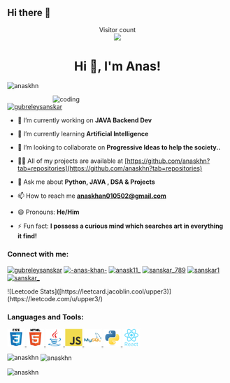 ## Hi there 👋
<p align="center"> 
  Visitor count<br>
  <img src="https://profile-counter.glitch.me/anaskhn/count.svg" />
</p>
<h1 align="center">Hi 👋, I'm Anas!</h1>
<p align="left"> <img src="https://komarev.com/ghpvc/?username=anaskhn&label=Profile%20views&color=0e75b6&style=flat" alt="anaskhn" /> </p>
<img align="right" alt="coding" width ="400" src="https://user-images.githubusercontent.com/46869388/89207039-b899e600-d5d7-11ea-90d0-c894383d35b4.gif">


<p align="left"> <a href="https://X.com/gubreleysanskar" target="blank"><img src="https://img.shields.io/X/follow/gubreleysanskar?logo=X&style=for-the-badge" alt="gubreleysanskar" /></a> </p>

- 🔭 I’m currently working on **JAVA Backend Dev**

- 🌱 I’m currently learning **Artificial Intelligence**

- 👯 I’m looking to collaborate on **Progressive Ideas to help the society..**

- 👨‍💻 All of my projects are available at [https://github.com/anaskhn?tab=repositories](https://github.com/anaskhn?tab=repositories)

- 💬 Ask me about **Python, JAVA , DSA & Projects**

- 📫 How to reach me **anaskhan010502@gmail.com**

- 😄 Pronouns: **He/Him**
  
- ⚡ Fun fact: **I possess a curious mind which searches art in everything it find!**

<h3 align="left">Connect with me:</h3>
<p align="left">
<a href="https://X.com/gubreleysanskar" target="blank"><img align="center" src="https://raw.githubusercontent.com/rahuldkjain/github-profile-readme-generator/master/src/images/icons/Social/X.svg" alt="gubreleysanskar" height="30" width="40" /></a>
<a href="https://linkedin.com/in/-anas-khan-" target="blank"><img align="center" src="https://raw.githubusercontent.com/rahuldkjain/github-profile-readme-generator/master/src/images/icons/Social/linked-in-alt.svg" alt="-anas-khan-" height="30" width="40" /></a>
<a href="https://instagram.com/anask11_" target="blank"><img align="center" src="https://raw.githubusercontent.com/rahuldkjain/github-profile-readme-generator/master/src/images/icons/Social/instagram.svg" alt="anask11_" height="30" width="40" /></a>
<a href="https://www.codechef.com/users/sanskar_789" target="blank"><img align="center" src="https://pbs.twimg.com/profile_images/1477930785537605633/ROTVNVz7_400x400.jpg" alt="sanskar_789" height="30" width="40" /></a>
<a href="https://www.hackerrank.com/sanskar1" target="blank"><img align="center" src="https://raw.githubusercontent.com/rahuldkjain/github-profile-readme-generator/master/src/images/icons/Social/hackerrank.svg" alt="sanskar1" height="30" width="40" /></a>
<a href="https://www.leetcode.com/sanskar_" target="blank"><img align="center" src="https://raw.githubusercontent.com/rahuldkjain/github-profile-readme-generator/master/src/images/icons/Social/leet-code.svg" alt="sanskar_" height="30" width="40" /></a>
</p>
![Leetcode Stats]([https://leetcard.jacoblin.cool/upper3)](https://leetcode.com/u/upper3/)

<h3 align="left">Languages and Tools:</h3>
<p align="left"> <a href="https://www.w3schools.com/css/" target="_blank" rel="noreferrer"> <img src="https://raw.githubusercontent.com/devicons/devicon/master/icons/css3/css3-original-wordmark.svg" alt="css3" width="40" height="40"/> </a> <a href="https://www.w3.org/html/" target="_blank" rel="noreferrer"> <img src="https://raw.githubusercontent.com/devicons/devicon/master/icons/html5/html5-original-wordmark.svg" alt="html5" width="40" height="40"/> </a> <a href="https://www.java.com" target="_blank" rel="noreferrer"> <img src="https://raw.githubusercontent.com/devicons/devicon/master/icons/java/java-original.svg" alt="java" width="40" height="40"/> </a> <a href="https://developer.mozilla.org/en-US/docs/Web/JavaScript" target="_blank" rel="noreferrer"> <img src="https://raw.githubusercontent.com/devicons/devicon/master/icons/javascript/javascript-original.svg" alt="javascript" width="40" height="40"/> </a> <a href="https://www.mysql.com/" target="_blank" rel="noreferrer"> <img src="https://raw.githubusercontent.com/devicons/devicon/master/icons/mysql/mysql-original-wordmark.svg" alt="mysql" width="40" height="40"/> </a> <a href="https://www.python.org" target="_blank" rel="noreferrer"> <img src="https://raw.githubusercontent.com/devicons/devicon/master/icons/python/python-original.svg" alt="python" width="40" height="40"/> </a> <a href="https://reactjs.org/" target="_blank" rel="noreferrer"> <img src="https://raw.githubusercontent.com/devicons/devicon/master/icons/react/react-original-wordmark.svg" alt="react" width="40" height="40"/> </a> </p>

<p><img align="left" src="https://github-readme-stats.vercel.app/api/top-langs?username=anaskhn&show_icons=true&locale=en&layout=compact" alt="anaskhn" /></p>

<p>&nbsp;<img align="center" src="https://github-readme-stats.vercel.app/api?username=anaskhn&show_icons=true&locale=en" alt="anaskhn" /></p>

<p><img align="center" src="https://github-readme-streak-stats.herokuapp.com/?user=anaskhn&" alt="anaskhn" /></p>

<!--
**anaskhn/anaskhn** is a ✨ _special_ ✨ repository because its `README.md` (this file) appears on your GitHub profile.


-->
